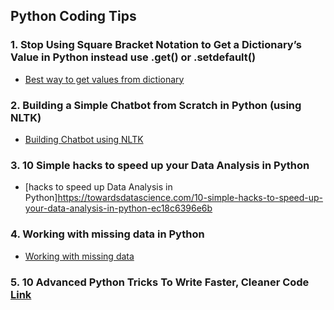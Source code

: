 ## Python Coding Tips

### 1. Stop Using Square Bracket Notation to Get a Dictionary’s Value in Python instead use .get() or .setdefault()
- [Best way to get values from dictionary](https://medium.com/better-programming/stop-using-square-bracket-notation-to-get-a-dictionarys-value-in-python-c617f6ea15a3)

### 2. Building a Simple Chatbot from Scratch in Python (using NLTK)
- [Building Chatbot using NLTK](https://medium.com/analytics-vidhya/building-a-simple-chatbot-in-python-using-nltk-7c8c8215ac6e)

### 3. 10 Simple hacks to speed up your Data Analysis in Python
- [hacks to speed up Data Analysis in Python]https://towardsdatascience.com/10-simple-hacks-to-speed-up-your-data-analysis-in-python-ec18c6396e6b

### 4. Working with missing data in Python
- [Working with missing data](https://pandas.pydata.org/pandas-docs/stable/user_guide/missing_data.html)

### 5. 10 Advanced Python Tricks To Write Faster, Cleaner Code [Link](https://medium.com/pythonland/10-advanced-python-tricks-to-write-faster-cleaner-code-f9ee76fa878f)

